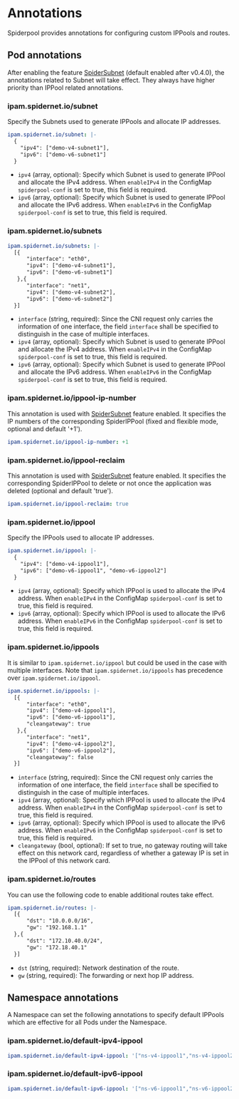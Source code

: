 # Annotations

Spiderpool provides annotations for configuring custom IPPools and routes.

## Pod annotations

After enabling the feature [SpiderSubnet](../usage/spider-subnet.md) (default enabled after v0.4.0), the annotations related to Subnet will take effect. They always have higher priority than IPPool related annotations.

### ipam.spidernet.io/subnet

Specify the Subnets used to generate IPPools and allocate IP addresses.

```yaml
ipam.spidernet.io/subnet: |-
  {
    "ipv4": ["demo-v4-subnet1"],
    "ipv6": ["demo-v6-subnet1"]
  }
```

- `ipv4` (array, optional): Specify which Subnet is used to generate IPPool and allocate the IPv4 address. When `enableIPv4` in the ConfigMap `spiderpool-conf` is set to true, this field is required.
- `ipv6` (array, optional): Specify which Subnet is used to generate IPPool and allocate the IPv6 address. When `enableIPv6` in the ConfigMap `spiderpool-conf` is set to true, this field is required.

### ipam.spidernet.io/subnets

```yaml
ipam.spidernet.io/subnets: |-
  [{
      "interface": "eth0",
      "ipv4": ["demo-v4-subnet1"],
      "ipv6": ["demo-v6-subnet1"]
   },{
      "interface": "net1",
      "ipv4": ["demo-v4-subnet2"],
      "ipv6": ["demo-v6-subnet2"]
  }]
```

- `interface` (string, required): Since the CNI request only carries the information of one interface, the field `interface` shall be specified to distinguish in the case of multiple interfaces.
- `ipv4` (array, optional): Specify which Subnet is used to generate IPPool and allocate the IPv4 address. When `enableIPv4` in the ConfigMap `spiderpool-conf` is set to true, this field is required.
- `ipv6` (array, optional): Specify which Subnet is used to generate IPPool and allocate the IPv6 address. When `enableIPv6` in the ConfigMap `spiderpool-conf` is set to true, this field is required.

### ipam.spidernet.io/ippool-ip-number

This annotation is used with [SpiderSubnet](../usage/spider-subnet.md) feature enabled.
It specifies the IP numbers of the corresponding SpiderIPPool (fixed and flexible mode, optional and default '+1').

```yaml
ipam.spidernet.io/ippool-ip-number: +1
```

### ipam.spidernet.io/ippool-reclaim

This annotation is used with [SpiderSubnet](../usage/spider-subnet.md) feature enabled.
It specifies the corresponding SpiderIPPool to delete or not once the application was deleted (optional and default 'true').

```yaml
ipam.spidernet.io/ippool-reclaim: true
```

### ipam.spidernet.io/ippool

Specify the IPPools used to allocate IP addresses.

```yaml
ipam.spidernet.io/ippool: |-
  {
    "ipv4": ["demo-v4-ippool1"],
    "ipv6": ["demo-v6-ippool1", "demo-v6-ippool2"]
  }
```

- `ipv4` (array, optional): Specify which IPPool is used to allocate the IPv4 address. When `enableIPv4` in the ConfigMap `spiderpool-conf` is set to true, this field is required.
- `ipv6` (array, optional): Specify which IPPool is used to allocate the IPv6 address. When `enableIPv6` in the ConfigMap `spiderpool-conf` is set to true, this field is required.

### ipam.spidernet.io/ippools

It is similar to `ipam.spidernet.io/ippool` but could be used in the case with multiple interfaces. Note that `ipam.spidernet.io/ippools` has precedence over `ipam.spidernet.io/ippool`.

```yaml
ipam.spidernet.io/ippools: |-
  [{
      "interface": "eth0",
      "ipv4": ["demo-v4-ippool1"],
      "ipv6": ["demo-v6-ippool1"],
      "cleangateway": true
   },{
      "interface": "net1",
      "ipv4": ["demo-v4-ippool2"],
      "ipv6": ["demo-v6-ippool2"],
      "cleangateway": false
  }]
```

- `interface` (string, required): Since the CNI request only carries the information of one interface, the field `interface` shall be specified to distinguish in the case of multiple interfaces.
- `ipv4` (array, optional): Specify which IPPool is used to allocate the IPv4 address. When `enableIPv4` in the ConfigMap `spiderpool-conf` is set to true, this field is required.
- `ipv6` (array, optional): Specify which IPPool is used to allocate the IPv6 address. When `enableIPv6` in the ConfigMap `spiderpool-conf` is set to true, this field is required.
- `cleangateway` (bool, optional): If set to true, no gateway routing will take effect on this network card, regardless of whether a gateway IP is set in the IPPool of this network card.

### ipam.spidernet.io/routes

You can use the following code to enable additional routes take effect.

```yaml
ipam.spidernet.io/routes: |-
  [{
      "dst": "10.0.0.0/16",
      "gw": "192.168.1.1"
  },{
      "dst": "172.10.40.0/24",
      "gw": "172.18.40.1"
  }]
```

- `dst` (string, required): Network destination of the route.
- `gw` (string, required): The forwarding or next hop IP address.

## Namespace annotations

A Namespace can set the following annotations to specify default IPPools which are effective for all Pods under the Namespace.

### ipam.spidernet.io/default-ipv4-ippool

```yaml
ipam.spidernet.io/default-ipv4-ippool: '["ns-v4-ippool1","ns-v4-ippool2"]'
```

### ipam.spidernet.io/default-ipv6-ippool

```yaml
ipam.spidernet.io/default-ipv6-ippool: '["ns-v6-ippool1","ns-v6-ippool2"]'
```
